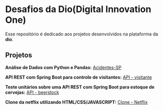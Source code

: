 # Desafios da Dio(Digital Innovation One)
Esse repositório é dedicado aos projetos desenvolvidos na plataforma da **dio**.

## Projetos

**Análise de Dados com Python e Pandas:** [Acidentes-SP](https://github.com/D-Morais/dio-desafios-github/blob/main/An%C3%A1lise%20de%20dados/Acidentes_SP.ipynb)

**API REST com Spring Boot para controle de visitantes:** [API - visitante](https://github.com/D-Morais/dio-desafios-github/tree/main/API%20-%20visitante)

**Teste unitários sobre uma API REST com Spring Boot para estoque de cervejas:** [API - beerstock](https://github.com/D-Morais/dio-desafios-github/tree/main/API%20-%20beerstock)

**Clone da netflix utilizando HTML/CSS/JAVASCRIPT:** [Clone - Netflix](https://github.com/D-Morais/clone-netflix)
